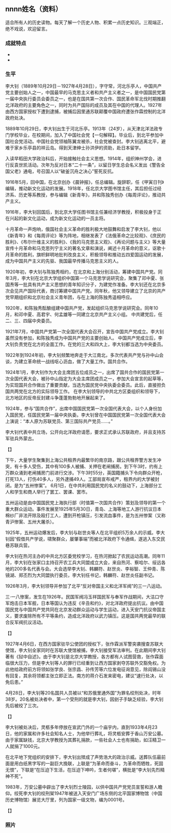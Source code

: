 ## nnnn姓名（资料）

适合所有人的历史读物。每天了解一个历史人物、积累一点历史知识。三观端正，绝不戏说，欢迎留言。  

### 成就特点

- ​
- ​


### 生平



李大钊（1889年10月29日－1927年4月28日），字守常，河北乐亭人，中国共产党主要创始人之一，中国最早的马克思主义者和共产主义者之一，是中国国民党第一届中央执行委员会委员之一，也是在国共第一次合作、国民革命军北伐时期推翻北洋政府的主要角色之一，同时为共产国际的成员及其在中国的代理人。1927年由西方国家授权下遭到逮捕，被捕后因里通苏联颠覆中国政府遭张作霖控制的北洋政府处决。



1889年10月29日，李大钊出生于河北乐亭。1913年（24岁），从天津北洋法政专门学校毕业，在校期间，加入了中国社会党【一句解释】。毕业后，到北平参加中国社会党活动。中国社会党领袖陈翼龙被杀，社会党被查封。李大钊逃离北平，避难于家乡乐亭县的祥云岛。得到天津绅士孙洪伊的资助，赴日本留学。



入读早稻田大学政治科后，开始接触社会主义思想。1914年，组织神州学会，进行反袁世凯活动。次年为反对日本“二十一条”，以留日学生总会名义发出《警告全国父老》通电，号召国人以“破釜沉舟之决心”誓死反抗。



1916年5月，回中国，在北京创办《晨钟报》，任总编辑。旋辞职，任《甲寅日刊》编辑，推动新文化运动的发展。1918年，任北京大学图书馆主任，其后担任过经济系、历史等系教授，参与编辑《新青年》，并和陈独秀创办《每周评论》，推动共产主义。

1916年，李大钊回国后，到北京大学任图书馆主任兼经济学教授，积极投身于正在兴起的新文化运动，成为新文化运动的一员主将。 

十月革命一声炮响，俄国社会主义革命的胜利极大地鼓舞和启发了李大钊，他以《新青年》和《每周评论》等为阵地，相继发表了《法俄革命之比较观》、《庶民的胜利》、《布尔什维主义的胜利》、《我的马克思主义观》、《再论问题与主义》等大量宣传十月革命和马克思列宁主义的著名文章和演说，阐述十月革命的意义，讴歌十月革命的胜利，旗帜鲜明地批判改良主义，积极领导和推动五四爱国运动的发展，成为中国共产主义的先驱、我国最早传播马克思主义的人。





1920年初，李大钊与陈独秀相约，在北京和上海分别活动，筹建中国共产党。同年3月，李大钊在北京大学组织中国第一个马克思学说研究会，聚集了邓中夏、张国焘等一批具有共产主义思想的青年知识分子，为建党作准备。李大钊还在北京多次会见共产国际代表，商讨筹建中国共产党。同年秋，他又领导建立了北京的共产党早期组织和北京社会主义青年团，与在上海的陈独秀遥相呼应。

1920年，和陈独秀酝酿组建中国共产党，发起组织马克思学说研究会。同年10月，和邓中夏、高君宇、何孟雄等一同建立北京共产主义小组。 中共建党后，任二、三、四届中央委员。

1921年7月，中国共产党第一次全国代表大会召开，宣告中国共产党成立。李大钊虽然没有参加，和陈独秀成为中国共产党的主要创始人。 中国共产党成立后，李大钊负责党在北方的全面工作。在党的三大和四大上，李大钊都当选为中央委员。





1922年到1924年初，李大钊频繁地奔走于大江南北，多次代表共产党与孙中山会谈，为建立革命统一战线呕心沥血，做了大量工作。国共合作。

1924年1月，李大钊作为大会主席团五位成员之一，出席了国共合作的国民党第一次全国代表大会，被孙中山指定为大会主席团成员之一，参加大会宣言的起草等，为实现国共合作做出了重要贡献，当选为国民党中央执委会委员。此后，直接担负国共两党在北方的实际领导工作。 在李大钊领导的中共北方区委组织和领导下，北方地区的反帝反封建斗争蓬蓬勃勃地开展起来了。



1924年，参与“国共合作”，出席中国国民党第一次全国代表大会，以个人身份加入国民党，任国民党第一届中央执委。李大钊曾在中国国民党第一次全国代表大会上演说：“本人原为苏联党员、第三国际共产党员……。”

李大钊代表中共立场，公开向北洋政府请愿，要求正式承认苏联政府，并且支持苏军驻兵外蒙古。



【】



下午，大量学生聚集到上海公共租界内最繁华的南京路，跟公共租界警方发生冲突，有十多人受伤，其中有100多人被捕、关押在老闸捕房。到下午3时，约有上万群众涌到老闸捕房门前进行交涉。下午3时55分，英国籍捕头下令向群众开枪，打死13人，打伤40多人，另外逮捕49人。工部局宣布戒严，租界内的大学被封闭。是为“五卅惨案”。
6月1日，在中共利用国民党的名义的鼓动下，上海部分工人和学生和商人举行了罢工、罢课、罢市。

五卅运动是由中国国民党上海执行部（时值第一次国共合作）策划及领导的第一个重大群众运动。事件发展至1925年5月30日，青岛、上海等地工人游行抗议日本棉纱厂非法开除及殴打工人，遭到开枪镇压，引发流血事件，是为五卅惨案（又称青沪惨案、五卅大屠杀）。





1925年，五卅运动爆发后，李大钊与赵世炎等人在北平组织5万余人的示威。李大钊因“假借共产学说，啸聚群众，屡肇事端”而被北洋政府下令通缉，遂逃入东交民巷苏联兵营。

李大钊在热河主办的中共北方区委党校学习，在热河掀起了农民运动高潮。同年11月，李大钊在张家口主持召开农工兵大同盟成立大会，来自热河、察哈尔、绥远各地的200多名代表与会。大会选举李大钊、韩麟符、赵世炎、李裕智、王仲青、陈镜湖、郑丕烈为大同盟执行委员，李大钊任书记，韩麟符、赵世炎任副书记。

1926年3月，李大钊领导并参加了北平“反对帝国主义和北洋军阀”的三一八运动。

三·一八惨案，发生在1926年。民国军阀冯玉祥国民军与奉军作战期间，大沽口守军炮击日本军舰，日本等国认为违反《辛丑和约》，对北洋政府提出抗议。由中国国民党与中国共产党共同在北京发动群众运动与学生运动，进入天安门抗议帝国主义，要求废除所有不平等条约，造成北洋政府以武力镇压。这是国共两党最早的联合反军阀抗议活动。



【】

1927年4月6日，在西方国家驻华公使团的授权下，张作霖派军警突袭搜查苏联大使馆，李大钊全家同时在苏联大使馆被捕，李大钊接受军法审判。在此期间李大钊著有《狱中自述》。由于李大钊是北京大学教授，各方都有人试图营救，张作霖面临很大压力，但是李大钊等人的罪行已经重到让西方国家剥夺苏联外交豁免权。为此他给政府前方将领如张学良、张宗昌、孙传芳等六位发电征询意见，除阎锡山没有回复，其余将领都主张立即正法。南方的蒋介石发来密电，建议“速行处决，以免后患。”

4月28日，李大钊等20名国共人员被以“和苏俄里通外国”为罪名绞刑处决，时年38岁。20名被处决者中，第一个受刑的就是李大钊，因刽子手缺乏经验，李大钊先后被绞了三次。



【】

李大钊被处决后，灵柩多年停放在宣武门外的一个庙宇内，直到1933年4月23日，他的家属和许多社会知名人士，为他举行葬礼，将灵柩安葬于香山万安公墓。由于家属缺钱，北京大学教授为其葬礼捐款，一些社会人士也有捐助，如汪精卫一人就捐了1000元。

在北平地下党组织的安排下，李大钊出殡成了声势浩大的政治示威。送葬队伍最前面是用白纸黑字写的一副巨大挽联，上联是“为革命而奋斗，为革命而牺牲，死固无恨”，下联是“在压迫下生活，在压迫下呻吟，生者何堪”，横批是“李大钊先烈精神不死”。

1983年，万安公墓中辟出了李大钊烈士陵园，以供中国共产党党员宣誓和游人瞻仰。绞死李大钊的绞刑架1947年被送入天安门广场东侧的北平国家博物馆（中国历史博物馆）展览大厅里，列为国家一级文物，编为0001号。



【】

### 照片

